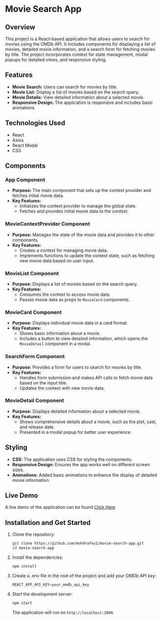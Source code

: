 # Movie Search App

## Overview

This project is a React-based application that allows users to search for movies using the OMDb API. It includes components for displaying a list of movies, detailed movie information, and a search form for fetching movies by title. The project incorporates context for state management, modal popups for detailed views, and responsive styling.

## Features

- **Movie Search:** Users can search for movies by title.
- **Movie List:** Display a list of movies based on the search query.
- **Movie Details:** View detailed information about a selected movie.
- **Responsive Design:** The application is responsive and includes basic animations.

## Technologies Used

- React
- Axios
- React Modal
- CSS



## Components

### App Component

- **Purpose:** The main component that sets up the context provider and fetches initial movie data.
- **Key Features:**
  - Initializes the context provider to manage the global state.
  - Fetches and provides initial movie data to the context.

### MovieContextProvider Component

- **Purpose:** Manages the state of the movie data and provides it to other components.
- **Key Features:**
  - Creates a context for managing movie data.
  - Implements functions to update the context state, such as fetching new movie data based on user input.

### MovieList Component

- **Purpose:** Displays a list of movies based on the search query.
- **Key Features:**
  - Consumes the context to access movie data.
  - Passes movie data as props to `MovieCard` components.

### MovieCard Component

- **Purpose:** Displays individual movie data in a card format.
- **Key Features:**
  - Shows basic information about a movie.
  - Includes a button to view detailed information, which opens the `MovieDetail` component in a modal.

### SearchForm Component

- **Purpose:** Provides a form for users to search for movies by title.
- **Key Features:**
  - Handles form submission and makes API calls to fetch movie data based on the input title.
  - Updates the context with new movie data.

### MovieDetail Component

- **Purpose:** Displays detailed information about a selected movie.
- **Key Features:**
  - Shows comprehensive details about a movie, such as the plot, cast, and release date.
  - Presented in a modal popup for better user experience.

## Styling

- **CSS:** The application uses CSS for styling the components.
- **Responsive Design:** Ensures the app works well on different screen sizes.
- **Animations:** Added basic animations to enhance the display of detailed movie information.


## Live Demo

A live demo of the application can be found <a href="https://movie-search-app-ruddy-one.vercel.app/" target="_blank">Click Here</a>


## Installation and Get Started

1. Clone the repository:

    ```bash
    git clone https://github.com/mohdrafey1/movie-search-app.git
    cd movie-search-app
    ```

2. Install the dependencies:

    ```bash
    npm install
    ```

3. Create a .env file in the root of the project and add your OMDb API key:
  
    ```bash
    REACT_APP_API_KEY=your_omdb_api_key
    ```

4. Start the development server:

    ```bash
    npm start
    ```

    The application will run on `http://localhost:3000`.
